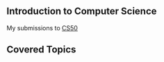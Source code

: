 ## Introduction to Computer Science
My submissions to [CS50](https://pll.harvard.edu/course/cs50-introduction-computer-science?delta=0)

## Covered Topics

